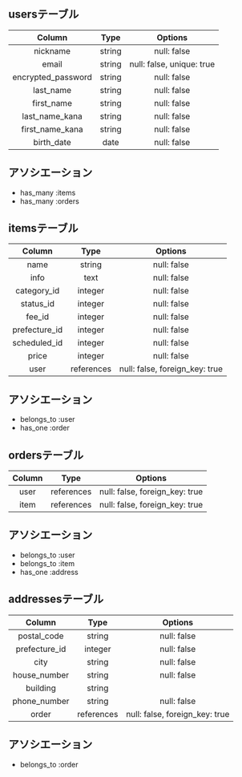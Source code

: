 ## usersテーブル

| Column                | Type   | Options                    |
|:---------------------:|:------:|:--------------------------:|
| nickname              | string | null: false                |
| email                 | string | null: false, unique: true  |
| encrypted_password    | string | null: false                |
| last_name             | string | null: false                |
| first_name            | string | null: false                |
| last_name_kana        | string | null: false                |
| first_name_kana       | string | null: false                |
| birth_date            | date   | null: false                |

## アソシエーション

- has_many :items
- has_many :orders

## itemsテーブル

| Column        | Type       | Options                        |
|:-------------:|:----------:|:------------------------------:|
| name          | string     | null: false                    |
| info          | text       | null: false                    |
| category_id   | integer    | null: false                    |
| status_id     | integer    | null: false                    |
| fee_id        | integer    | null: false                    |
| prefecture_id | integer    | null: false                    |
| scheduled_id  | integer    | null: false                    |
| price         | integer    | null: false                    |
| user          | references | null: false, foreign_key: true |

## アソシエーション

- belongs_to :user
- has_one :order

## ordersテーブル

| Column | Type       | Options                        |
|:------:|:----------:|:------------------------------:|
| user   | references | null: false, foreign_key: true |
| item   | references | null: false, foreign_key: true |

## アソシエーション

- belongs_to :user
- belongs_to :item
- has_one :address

## addressesテーブル

| Column        | Type       | Options                        |
|:-------------:|:----------:|:------------------------------:|
| postal_code   | string     | null: false                    |
| prefecture_id | integer    | null: false                    |
| city          | string     | null: false                    |
| house_number  | string     | null: false                    |
| building      | string     |                                |
| phone_number  | string     | null: false                    |
| order         | references | null: false, foreign_key: true |

## アソシエーション

- belongs_to :order